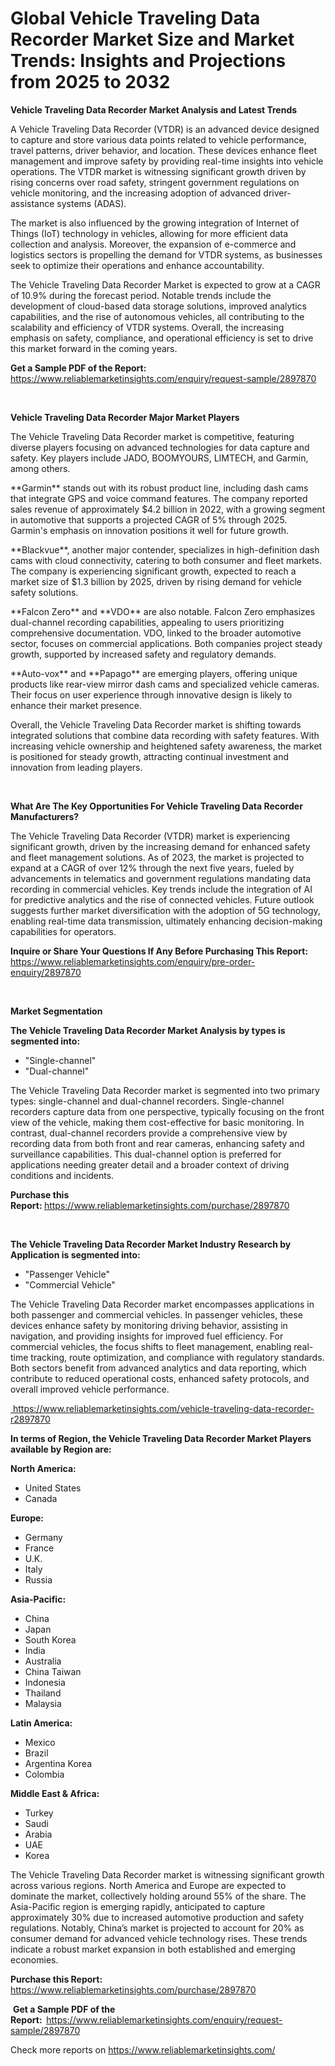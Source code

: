 <p><h1>Global Vehicle Traveling Data Recorder Market Size and Market Trends: Insights and Projections from 2025 to 2032</h1></p><p><strong>Vehicle Traveling Data Recorder Market Analysis and Latest Trends</strong></p>
<p><p>A Vehicle Traveling Data Recorder (VTDR) is an advanced device designed to capture and store various data points related to vehicle performance, travel patterns, driver behavior, and location. These devices enhance fleet management and improve safety by providing real-time insights into vehicle operations. The VTDR market is witnessing significant growth driven by rising concerns over road safety, stringent government regulations on vehicle monitoring, and the increasing adoption of advanced driver-assistance systems (ADAS).</p><p>The market is also influenced by the growing integration of Internet of Things (IoT) technology in vehicles, allowing for more efficient data collection and analysis. Moreover, the expansion of e-commerce and logistics sectors is propelling the demand for VTDR systems, as businesses seek to optimize their operations and enhance accountability. </p><p>The Vehicle Traveling Data Recorder Market is expected to grow at a CAGR of 10.9% during the forecast period. Notable trends include the development of cloud-based data storage solutions, improved analytics capabilities, and the rise of autonomous vehicles, all contributing to the scalability and efficiency of VTDR systems. Overall, the increasing emphasis on safety, compliance, and operational efficiency is set to drive this market forward in the coming years.</p></p>
<p><strong>Get a Sample PDF of the Report:&nbsp;</strong> <a href="https://www.reliablemarketinsights.com/enquiry/request-sample/2897870?utm_campaign=2112&utm_medium=2&utm_source=Github&utm_content=ia&utm_term=15032025&utm_id=vehicle-traveling-data-recorder">https://www.reliablemarketinsights.com/enquiry/request-sample/2897870</a></p>
<p>&nbsp;</p>
<p><strong>Vehicle Traveling Data Recorder Major Market Players</strong></p>
<p><p>The Vehicle Traveling Data Recorder market is competitive, featuring diverse players focusing on advanced technologies for data capture and safety. Key players include JADO, BOOMYOURS, LIMTECH, and Garmin, among others.</p><p>**Garmin** stands out with its robust product line, including dash cams that integrate GPS and voice command features. The company reported sales revenue of approximately $4.2 billion in 2022, with a growing segment in automotive that supports a projected CAGR of 5% through 2025. Garmin's emphasis on innovation positions it well for future growth.</p><p>**Blackvue**, another major contender, specializes in high-definition dash cams with cloud connectivity, catering to both consumer and fleet markets. The company is experiencing significant growth, expected to reach a market size of $1.3 billion by 2025, driven by rising demand for vehicle safety solutions.</p><p>**Falcon Zero** and **VDO** are also notable. Falcon Zero emphasizes dual-channel recording capabilities, appealing to users prioritizing comprehensive documentation. VDO, linked to the broader automotive sector, focuses on commercial applications. Both companies project steady growth, supported by increased safety and regulatory demands.</p><p>**Auto-vox** and **Papago** are emerging players, offering unique products like rear-view mirror dash cams and specialized vehicle cameras. Their focus on user experience through innovative design is likely to enhance their market presence.</p><p>Overall, the Vehicle Traveling Data Recorder market is shifting towards integrated solutions that combine data recording with safety features. With increasing vehicle ownership and heightened safety awareness, the market is positioned for steady growth, attracting continual investment and innovation from leading players.</p></p>
<p>&nbsp;</p>
<p><strong>What Are The Key Opportunities For Vehicle Traveling Data Recorder Manufacturers?</strong></p>
<p><p>The Vehicle Traveling Data Recorder (VTDR) market is experiencing significant growth, driven by the increasing demand for enhanced safety and fleet management solutions. As of 2023, the market is projected to expand at a CAGR of over 12% through the next five years, fueled by advancements in telematics and government regulations mandating data recording in commercial vehicles. Key trends include the integration of AI for predictive analytics and the rise of connected vehicles. Future outlook suggests further market diversification with the adoption of 5G technology, enabling real-time data transmission, ultimately enhancing decision-making capabilities for operators.</p></p>
<p><strong>Inquire or Share Your Questions If Any Before Purchasing This Report:</strong> <a href="https://www.reliablemarketinsights.com/enquiry/pre-order-enquiry/2897870?utm_campaign=2112&utm_medium=2&utm_source=Github&utm_content=ia&utm_term=15032025&utm_id=vehicle-traveling-data-recorder">https://www.reliablemarketinsights.com/enquiry/pre-order-enquiry/2897870</a></p>
<p>&nbsp;</p>
<p><strong>Market Segmentation</strong></p>
<p><strong>The Vehicle Traveling Data Recorder Market Analysis by types is segmented into:</strong></p>
<p><ul><li>"Single-channel"</li><li>"Dual-channel"</li></ul></p>
<p><p>The Vehicle Traveling Data Recorder market is segmented into two primary types: single-channel and dual-channel recorders. Single-channel recorders capture data from one perspective, typically focusing on the front view of the vehicle, making them cost-effective for basic monitoring. In contrast, dual-channel recorders provide a comprehensive view by recording data from both front and rear cameras, enhancing safety and surveillance capabilities. This dual-channel option is preferred for applications needing greater detail and a broader context of driving conditions and incidents.</p></p>
<p><strong>Purchase this Report:&nbsp;</strong><a href="https://www.reliablemarketinsights.com/purchase/2897870?utm_campaign=2112&utm_medium=2&utm_source=Github&utm_content=ia&utm_term=15032025&utm_id=vehicle-traveling-data-recorder">https://www.reliablemarketinsights.com/purchase/2897870</a></p>
<p>&nbsp;</p>
<p><strong>The Vehicle Traveling Data Recorder Market Industry Research by Application is segmented into:</strong></p>
<p><ul><li>"Passenger Vehicle"</li><li>"Commercial Vehicle"</li></ul></p>
<p><p>The Vehicle Traveling Data Recorder market encompasses applications in both passenger and commercial vehicles. In passenger vehicles, these devices enhance safety by monitoring driving behavior, assisting in navigation, and providing insights for improved fuel efficiency. For commercial vehicles, the focus shifts to fleet management, enabling real-time tracking, route optimization, and compliance with regulatory standards. Both sectors benefit from advanced analytics and data reporting, which contribute to reduced operational costs, enhanced safety protocols, and overall improved vehicle performance.</p></p>
<p><a href="https://www.reliablemarketinsights.com/vehicle-traveling-data-recorder-r2897870?utm_campaign=2112&utm_medium=2&utm_source=Github&utm_content=ia&utm_term=15032025&utm_id=vehicle-traveling-data-recorder">&nbsp;https://www.reliablemarketinsights.com/vehicle-traveling-data-recorder-r2897870</a></p>
<p><strong>In terms of Region, the Vehicle Traveling Data Recorder Market Players available by Region are:</strong></p>
<p>
    <p> <strong> North America: </strong>
        <ul>
            <li>United States</li>
            <li>Canada</li>
        </ul>
        </p> 
    <p> <strong> Europe: </strong>
        <ul>
            <li>Germany</li>
            <li>France</li>
            <li>U.K.</li>
            <li>Italy</li>
            <li>Russia</li>
        </ul>
        </p> 
    <p> <strong> Asia-Pacific: </strong>
        <ul>
            <li>China</li>
            <li>Japan</li>
            <li>South Korea</li>
            <li>India</li>
            <li>Australia</li>
            <li>China Taiwan</li>
            <li>Indonesia</li>
            <li>Thailand</li>
            <li>Malaysia</li>
        </ul>
        </p> 
    <p> <strong> Latin America: </strong>
        <ul>
            <li>Mexico</li>
            <li>Brazil</li>
            <li>Argentina Korea</li>
            <li>Colombia</li>
        </ul>
        </p> 
    <p> <strong> Middle East & Africa: </strong>
        <ul>
            <li>Turkey</li>
            <li>Saudi</li>
            <li>Arabia</li>
            <li>UAE</li>
            <li>Korea</li>
        </ul>
    </p>
    </p>
<p><p>The Vehicle Traveling Data Recorder market is witnessing significant growth across various regions. North America and Europe are expected to dominate the market, collectively holding around 55% of the share. The Asia-Pacific region is emerging rapidly, anticipated to capture approximately 30% due to increased automotive production and safety regulations. Notably, China’s market is projected to account for 20% as consumer demand for advanced vehicle technology rises. These trends indicate a robust market expansion in both established and emerging economies.</p></p>
<p><strong>Purchase this Report: </strong><a href="https://www.reliablemarketinsights.com/purchase/2897870?utm_campaign=2112&utm_medium=2&utm_source=Github&utm_content=ia&utm_term=15032025&utm_id=vehicle-traveling-data-recorder">https://www.reliablemarketinsights.com/purchase/2897870</a></p>
<p>&nbsp;<strong>Get a Sample PDF of the Report:&nbsp;&nbsp;</strong><a href="https://www.reliablemarketinsights.com/enquiry/request-sample/2897870?utm_campaign=2112&utm_medium=2&utm_source=Github&utm_content=ia&utm_term=15032025&utm_id=vehicle-traveling-data-recorder">https://www.reliablemarketinsights.com/enquiry/request-sample/2897870</a></p>
<p><strong></strong></p>
<p>Check more reports on <a href="https://www.reliablemarketinsights.com/?utm_campaign=2112&utm_medium=2&utm_source=Github&utm_content=ia&utm_term=15032025&utm_id=vehicle-traveling-data-recorder">https://www.reliablemarketinsights.com/</a></p>
